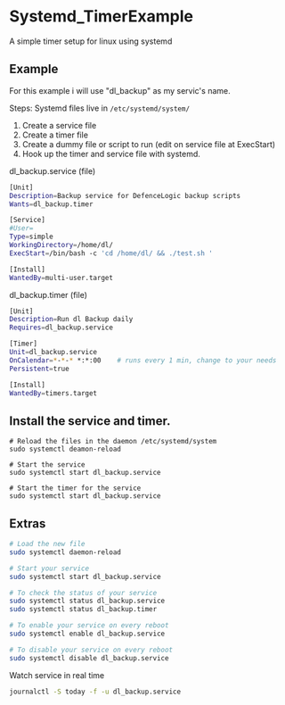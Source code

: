# Systemd_TimerExample
A simple timer setup for linux using systemd


## Example

For this example i will use "dl_backup" as my servic's name. 

Steps: 
Systemd files live in ```/etc/systemd/system/```
1. Create a service file
2. Create a timer file
3. Create a dummy file or script to run (edit on service file at ExecStart)
4. Hook up the timer and service file with systemd. 

dl_backup.service (file)

```bash
[Unit]
Description=Backup service for DefenceLogic backup scripts
Wants=dl_backup.timer

[Service]
#User=
Type=simple
WorkingDirectory=/home/dl/
ExecStart=/bin/bash -c 'cd /home/dl/ && ./test.sh '

[Install]
WantedBy=multi-user.target
```

dl_backup.timer (file)

```bash
[Unit]
Description=Run dl Backup daily
Requires=dl_backup.service

[Timer]
Unit=dl_backup.service
OnCalendar=*-*-* *:*:00    # runs every 1 min, change to your needs
Persistent=true

[Install]
WantedBy=timers.target
```

## Install the service and timer. 

```
# Reload the files in the daemon /etc/systemd/system
sudo systemctl deamon-reload

# Start the service
sudo systemctl start dl_backup.service

# Start the timer for the service
sudo systemctl start dl_backup.service

```

## Extras

```bash
# Load the new file
sudo systemctl daemon-reload

# Start your service
sudo systemctl start dl_backup.service

# To check the status of your service
sudo systemctl status dl_backup.service
sudo systemctl status dl_backup.timer 

# To enable your service on every reboot
sudo systemctl enable dl_backup.service

# To disable your service on every reboot
sudo systemctl disable dl_backup.service
```

Watch service in real time 
```bash 
journalctl -S today -f -u dl_backup.service
```


